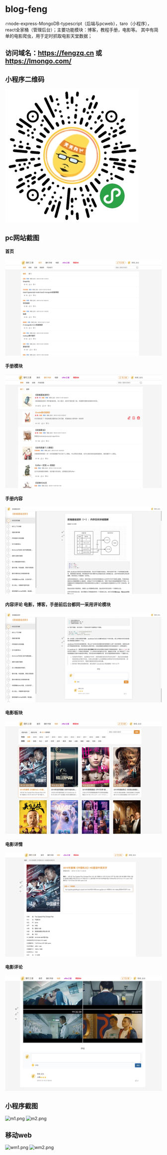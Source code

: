 # blog-feng
🔥node-express-MongoDB-typescript（后端与pcweb），taro（小程序），react全家桶（管理后台）；主要功能模块：博客，教程手册，电影等。
其中有简单的电影爬虫，用于定时抓取电影天堂数据；

## 访问域名：https://fengzq.cn  或  https://lmongo.com/
## 小程序二维码
![min-program.png](./doc/img/min-program.png)

## pc网站截图
#### 首页
![1.png](./doc/img/1.png)
#### 手册模块
![2.png](./doc/img/2.png)
#### 手册内容
![3.png](./doc/img/3.png)
#### 内容评论  电影，博客，手册前后台都同一采用评论模块
![4.png](./doc/img/4.png)
#### 电影板块
![5.png](./doc/img/5.png)
#### 电影详情
![6.png](./doc/img/6.png)
#### 电影评论
![7.png](./doc/img/7.png)


## 小程序截图
![m1.png](./doc/img/m1.png)
![m2.png](./doc/img/m2.png)

## 移动web

![wm1.png](./doc/img/wm1.png)
![wm2.png](./doc/img/wm2.png)